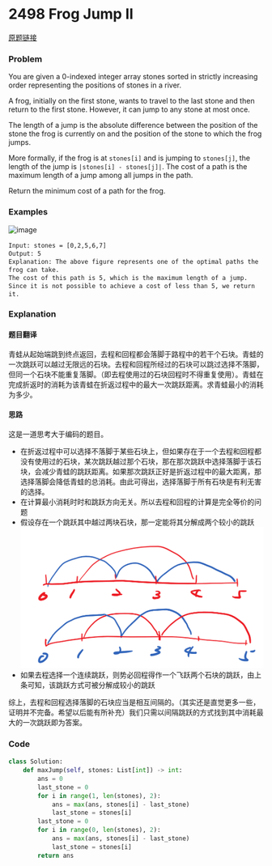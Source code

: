 # 2498 Frog Jump II
[原题链接](https://leetcode.com/problems/frog-jump-ii/)

### __Problem__
You are given a 0-indexed integer array stones sorted in strictly increasing order representing the positions of stones in a river.

A frog, initially on the first stone, wants to travel to the last stone and then return to the first stone. However, it can jump to any stone at most once.

The length of a jump is the absolute difference between the position of the stone the frog is currently on and the position of the stone to which the frog jumps.

More formally, if the frog is at `stones[i]` and is jumping to `stones[j]`, the length of the jump is `|stones[i] - stones[j]|`.
The cost of a path is the maximum length of a jump among all jumps in the path.

Return the minimum cost of a path for the frog.


### __Examples__
![image](https://assets.leetcode.com/uploads/2022/11/14/example-1.png)

```
Input: stones = [0,2,5,6,7]
Output: 5
Explanation: The above figure represents one of the optimal paths the frog can take.
The cost of this path is 5, which is the maximum length of a jump.
Since it is not possible to achieve a cost of less than 5, we return it.
```

### __Explanation__
#### 题目翻译
青蛙从起始端跳到终点返回，去程和回程都会落脚于路程中的若干个石块。青蛙的一次跳跃可以越过无限远的石块。去程和回程所经过的石块可以跳过选择不落脚，但同一个石块不能重复落脚。（即去程使用过的石块回程时不得重复使用）。青蛙在完成折返时的消耗为该青蛙在折返过程中的最大一次跳跃距离。求青蛙最小的消耗为多少。

#### 思路
这是一道思考大于编码的题目。
- 在折返过程中可以选择不落脚于某些石块上，但如果存在于一个去程和回程都没有使用过的石块，某次跳跃越过那个石块，那在那次跳跃中选择落脚于该石块，会减少青蛙的跳跃距离。如果那次跳跃正好是折返过程中的最大距离，那选择落脚会降低青蛙的总消耗。由此可得出，选择落脚于所有石块是有利无害的选择。
- 在计算最小消耗时时和跳跃方向无关。所以去程和回程的计算是完全等价的问题
- 假设存在一个跳跃其中越过两块石块，那一定能将其分解成两个较小的跳跃
![image](imgs/2498_Frog_Jump_II_1.png)
- 如果去程选择一个连续跳跃，则势必回程得作一个飞跃两个石块的跳跃，由上条可知，该跳跃方式可被分解成较小的跳跃

综上，去程和回程选择落脚的石块应当是相互间隔的。（其实还是直觉更多一些，证明并不完备。希望以后能有所补充）我们只需以间隔跳跃的方式找到其中消耗最大的一次跳跃即为答案。

### __Code__
```python
class Solution:
    def maxJump(self, stones: List[int]) -> int:
        ans = 0
        last_stone = 0
        for i in range(1, len(stones), 2):
            ans = max(ans, stones[i] - last_stone)
            last_stone = stones[i]
        last_stone = 0
        for i in range(0, len(stones), 2):
            ans = max(ans, stones[i] - last_stone)
            last_stone = stones[i]
        return ans
```
